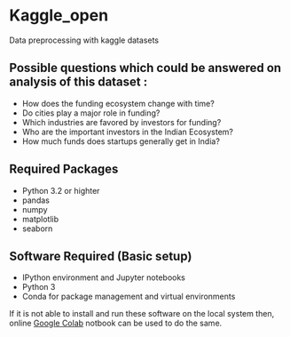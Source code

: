 # Kaggle_open
Data preprocessing with kaggle datasets 


## Possible questions which could be answered on analysis of this dataset : 

- How does the funding ecosystem change with time?
- Do cities play a major role in funding?
- Which industries are favored by investors for funding?
- Who are the important investors in the Indian Ecosystem?
- How much funds does startups generally get in India?

## Required Packages

- Python 3.2 or highter
- pandas
- numpy
- matplotlib 
- seaborn

## Software Required (Basic setup)
- IPython environment and Jupyter notebooks
- Python 3
- Conda for package management and virtual environments

If it is not able to install and run these software on the local system
then, online [Google Colab](https://colab.research.google.com/) notbook can be used to do the same.

